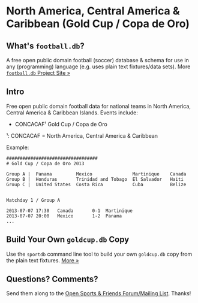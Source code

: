 # North America, Central America & Caribbean (Gold Cup / Copa de Oro)

## What's `football.db`?

A free open public domain football (soccer) database & schema
for use in any (programming) language
(e.g. uses plain text fixtures/data sets).
More [`football.db` Project Site »](http://openfootball.github.io)

## Intro

Free open public domain football data for national teams
in North America, Central America & Caribbean Islands. Events include:

- CONCACAF¹ Gold Cup / Copa de Oro

<!-- use handmade footnotes -->

¹: CONCACAF = North America, Central America & Caribbean


Example:

~~~
##################################
# Gold Cup / Copa de Oro 2013

Group A |  Panama         Mexico               Martinique    Canada
Group B |  Honduras       Trinidad and Tobago  El Salvador   Haiti
Group C |  United States  Costa Rica           Cuba          Belize


Matchday 1 / Group A

2013-07-07 17:30   Canada       0-1  Martinique
2013-07-07 20:00   Mexico       1-2  Panama
...
~~~


## Build Your Own `goldcup.db` Copy

Use the `sportdb` command line tool to build your own `goldcup.db` copy
from the plain text fixtures. [More »](http://openfootball.github.io/build.html)


## Questions? Comments?

Send them along to the
[Open Sports & Friends Forum/Mailing List](http://groups.google.com/group/opensport).
Thanks!
